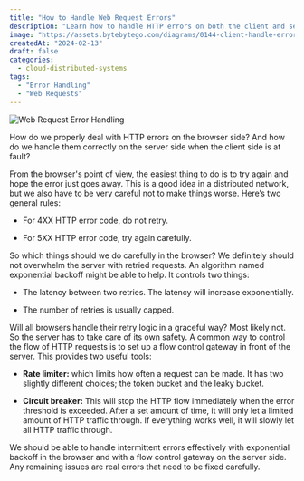 ```yaml
---
title: "How to Handle Web Request Errors"
description: "Learn how to handle HTTP errors on both the client and server sides."
image: "https://assets.bytebytego.com/diagrams/0144-client-handle-error.png"
createdAt: "2024-02-13"
draft: false
categories:
  - cloud-distributed-systems
tags:
  - "Error Handling"
  - "Web Requests"
---
```


![Web Request Error Handling](https://assets.bytebytego.com/diagrams/0144-client-handle-error.png)

How do we properly deal with HTTP errors on the browser side? And how do we handle them correctly on the server side when the client side is at fault?

From the browser's point of view, the easiest thing to do is to try again and hope the error just goes away. This is a good idea in a distributed network, but we also have to be very careful not to make things worse. Here’s two general rules:

*   For 4XX HTTP error code, do not retry.

*   For 5XX HTTP error code, try again carefully.

So which things should we do carefully in the browser? We definitely should not overwhelm the server with retried requests. An algorithm named exponential backoff might be able to help. It controls two things:

*   The latency between two retries. The latency will increase exponentially.

*   The number of retries is usually capped.

Will all browsers handle their retry logic in a graceful way? Most likely not. So the server has to take care of its own safety. A common way to control the flow of HTTP requests is to set up a flow control gateway in front of the server. This provides two useful tools:

*   **Rate limiter:** which limits how often a request can be made. It has two slightly different choices; the token bucket and the leaky bucket.

*   **Circuit breaker:** This will stop the HTTP flow immediately when the error threshold is exceeded. After a set amount of time, it will only let a limited amount of HTTP traffic through. If everything works well, it will slowly let all HTTP traffic through.

We should be able to handle intermittent errors effectively with exponential backoff in the browser and with a flow control gateway on the server side. Any remaining issues are real errors that need to be fixed carefully.
